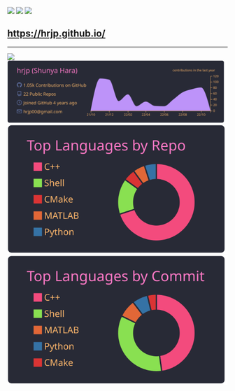 <!--
[![My Qiita posts](https://qiita-badge.apiapi.app/s/ryuji-oda/posts.svg)](http://qiita.com/ryuji-oda) [!
[My Qiita contributions](https://qiita-badge.apiapi.app/s/ryuji-oda/contributions.svg)](http://qiita.com/ryuji-oda) [![My Qiita followers](https://qiita-badge.apiapi.app/s/ryuji-oda/followers.svg)](http://qiita.com/ryuji-oda)

<p>
  <a href="https://twitter.com/SyodoB" target="_blank">
    <img alt="Twitter: SyodoB" src="https://img.shields.io/twitter/follow/SyodoB.svg?style=social" />
  </a>
</p>
-->
![](https://img.shields.io/github/followers/hrjp?style=flat)
![](https://img.shields.io/github/stars/hrjp)
![](https://komarev.com/ghpvc/?username=hrjp)




## https://hrjp.github.io/
---

<a href="https://github.com/hrjp/github-readme-stats">
  <img align="left" src="https://github-readme-stats.vercel.app/api?username=hrjp&show_icons=true&theme=cobalt" />
</a>
<!--
<a href="https://github.com/hrjp/github-readme-stats">
  <img align="left" src="https://github-readme-stats.vercel.app/api/top-langs/?username=hrjp&theme=cobalt" />
</a>-->

[![](https://raw.githubusercontent.com/hrjp/hrjp/master/profile-summary-card-output/dracula/0-profile-details.svg)](https://github.com/vn7n24fzkq/github-profile-summary-cards)
[![](https://raw.githubusercontent.com/hrjp/hrjp/master/profile-summary-card-output/dracula/1-repos-per-language.svg)](https://github.com/vn7n24fzkq/github-profile-summary-cards)
[![](https://raw.githubusercontent.com/hrjp/hrjp/master/profile-summary-card-output/dracula/2-most-commit-language.svg)](https://github.com/vn7n24fzkq/github-profile-summary-cards)
<!--
<a href="https://github.com/hrjp" target="_blank">
  <img src="https://grass-graph.moshimo.works/images/hrjp.png?rotate=0">
</a>
-->

<!--
**hrjp/hrjp** is a ✨ _special_ ✨ repository because its `README.md` (this file) appears on your GitHub profile.

Here are some ideas to get you started:

- 🔭 I’m currently working on ...
- 🌱 I’m currently learning ...
- 👯 I’m looking to collaborate on ...
- 🤔 I’m looking for help with ...
- 💬 Ask me about ...
- 📫 How to reach me: ...
- 😄 Pronouns: ...
- ⚡ Fun fact: ...
-->

